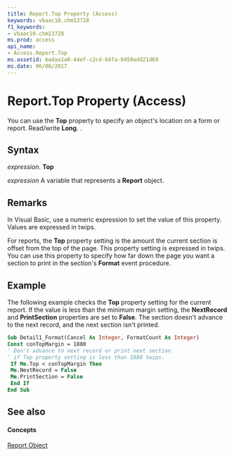 ```yaml
---
title: Report.Top Property (Access)
keywords: vbaac10.chm13728
f1_keywords:
- vbaac10.chm13728
ms.prod: access
api_name:
- Access.Report.Top
ms.assetid: badaa1a0-44ef-c2cd-64fa-8450add21d69
ms.date: 06/08/2017
---
```



# Report.Top Property (Access)

You can use the **Top** property to specify an object's location on a form or report. Read/write **Long**. .


## Syntax

 _expression_. **Top**

 _expression_ A variable that represents a **Report** object.


## Remarks

In Visual Basic, use a numeric expression to set the value of this property. Values are expressed in twips.

For reports, the **Top** property setting is the amount the current section is offset from the top of the page. This property setting is expressed in twips. You can use this property to specify how far down the page you want a section to print in the section's **Format** event procedure.


## Example

The following example checks the **Top** property setting for the current report. If the value is less than the minimum margin setting, the **NextRecord** and **PrintSection** properties are set to **False**. The section doesn't advance to the next record, and the next section isn't printed.


```vb
Sub Detail1_Format(Cancel As Integer, FormatCount As Integer) 
Const conTopMargin = 1880 
' Don't advance to next record or print next section 
' if Top property setting is less than 1880 twips. 
 If Me.Top < conTopMargin Then 
 Me.NextRecord = False 
 Me.PrintSection = False 
 End If 
End Sub
```


## See also


#### Concepts


[Report Object](report-object-access.md)

